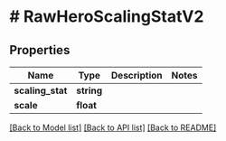 # # RawHeroScalingStatV2

## Properties

Name | Type | Description | Notes
------------ | ------------- | ------------- | -------------
**scaling_stat** | **string** |  |
**scale** | **float** |  |

[[Back to Model list]](../../README.md#models) [[Back to API list]](../../README.md#endpoints) [[Back to README]](../../README.md)
